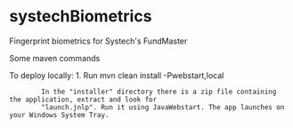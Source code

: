 systechBiometrics
=================

Fingerprint biometrics for Systech's FundMaster

Some maven commands

To deploy locally:
			1. Run mvn clean install -Pwebstart,local
			
			In the "installer" directory there is a zip file containing the application, extract and look for
			"launch.jnlp". Run it using JavaWebstart. The app launches on your Windows System Tray.
